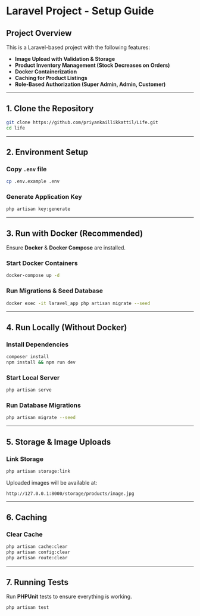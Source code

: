 # Laravel Project - Setup Guide

##  Project Overview
This is a Laravel-based project with the following features:
-  **Image Upload with Validation & Storage**
-  **Product Inventory Management (Stock Decreases on Orders)**
-  **Docker Containerization**
-  **Caching for Product Listings**
-  **Role-Based Authorization (Super Admin, Admin, Customer)**

---

##  1. Clone the Repository
```bash
git clone https://github.com/priyankaillikkattil/Life.git
cd life
```

---

##  2. Environment Setup
###  Copy `.env` file
```bash
cp .env.example .env
```
###  Generate Application Key
```bash
php artisan key:generate
```

---

##  3. Run with Docker (Recommended)
Ensure **Docker** & **Docker Compose** are installed.

###  Start Docker Containers
```bash
docker-compose up -d
```
###  Run Migrations & Seed Database
```bash
docker exec -it laravel_app php artisan migrate --seed
```

---

##  4. Run Locally (Without Docker)
###  Install Dependencies
```bash
composer install
npm install && npm run dev
```
###  Start Local Server
```bash
php artisan serve
```
###  Run Database Migrations
```bash
php artisan migrate --seed
```

---

##  5. Storage & Image Uploads
###  Link Storage
```bash
php artisan storage:link
```
Uploaded images will be available at:
```
http://127.0.0.1:8000/storage/products/image.jpg
```

---

##  6. Caching
###  Clear Cache
```bash
php artisan cache:clear
php artisan config:clear
php artisan route:clear
```

---

##  7. Running Tests
Run **PHPUnit** tests to ensure everything is working.
```bash
php artisan test
```
